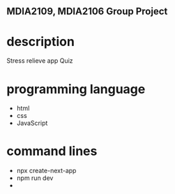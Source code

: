 ## MDIA2109, MDIA2106 Group Project

# description
Stress relieve app
Quiz

# programming language 
- html
- css
- JavaScript

# command lines
- npx create-next-app
- npm run dev
-